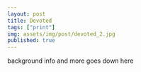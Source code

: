 ```yaml
---
layout: post
title: Devoted
tags: ["print"]
img: assets/img/post/devoted_2.jpg
published: true
---
```




<!--more--> 

background info and more goes down here
